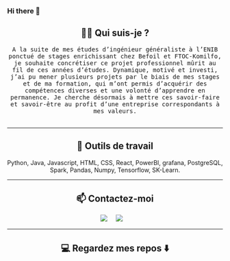 ### Hi there 👋

<h2 align="center"> 👨‍💻 Qui suis-je ?</h2>
<p align="center">
  <samp>A la suite de mes études d’ingénieur généraliste à l’ENIB ponctué de stages enrichissant chez Befoil et FTOC-Komilfo, je souhaite concrétiser ce projet professionnel mûrit au fil de ces années d’études. Dynamique, motivé et investi, j’ai pu mener plusieurs projets par le biais de mes stages et de ma formation, qui m’ont permis d’acquérir des compétences diverses et une volonté d’apprendre en permanence. Je cherche désormais à mettre ces savoir-faire et savoir-être au profit d’une entreprise correspondants à mes valeurs.
  </samp>
  <br> <br>
</p>

<hr>

<h2 align="center"> 🔭 Outils de travail </h2>
<p align="center">Python, Java, Javascript, HTML, CSS, React, PowerBI, grafana, PostgreSQL, Spark, Pandas, Numpy, Tensorflow, SK-Learn.</p>

<hr>

<h2  align="center">📫 Contactez-moi </h2>
<p align="center">
  <a target="_blank"href="https://www.linkedin.com/in/titouan-cantrel-a2515b20a/"><img src="https://img.shields.io/badge/linkedin-%230077B5.svg?&style=for-the-badge&logo=linkedin&logoColor=white" /></a>&nbsp;&nbsp;&nbsp;&nbsp;
  <a href="mailto:cantrel.titouan@gmail.com?subject=Hello%20Ileri,%20From%20Github"><img src="https://img.shields.io/badge/gmail-%23D14836.svg?&style=for-the-badge&logo=gmail&logoColor=white" /></a>&nbsp;&nbsp;&nbsp;&nbsp;
</p>

<hr>

<h2  align="center">💻 Regardez mes repos ⬇️ </h2>
